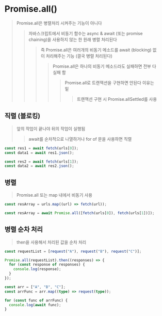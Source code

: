 # Promise.all()

> Promise.all은 병렬처리 시켜주는 기능이 아니다
>
> > 자바스크립트에서 비동기 함수는 async & await (또는 promise chaining)을 사용하지 않는 한 원래 병렬 처리된다
> >
> > > 즉 Promise.all은 여러개의 비동기 메소드를 await (blocking) 없이 처리해주는 기능 (결국 병렬 처리된다)
> > >
> > > > Promise.all은 하나의 비동기 메소드라도 실패하면 전부 다 실패 함
> > > >
> > > > > Promise.all로 트랜잭션을 구현하면 안된다 이유는 밑
> > > > >
> > > > > > 트랜잭션 구현 시 Promise.allSettled를 사용

## 직렬 (블로킹)

> 앞의 작업이 끝나야 뒤의 작업이 실행됨
>
> > await를 순차적으로 나열하거나 for of 문을 사용하면 직렬

```ts
const res1 = await fetch(urls[0]);
const data1 = await res1.json();

const res2 = await fetch(urls[1]);
const data2 = await res2.json();
```

## 병렬

> Promise.all 또는 map 내에서 비동기 사용

```ts
const resArray = urls.map((url) => fetch(url));

const resArray = await Promise.all([fetch(urls[0]), fetch(urls[1])]);
```

## 병렬 순차 처리

> then을 사용해서 처리된 값을 순차 처리

```ts
const requestList = [request("A"), request("B"), request("C")];

Promise.all(requestList).then((responses) => {
  for (const response of responses) {
    console.log(response);
  }
});
```

```ts
const arr = ["A", "B", "C"];
const arrFunc = arr.map((type) => request(type));

for (const func of arrFunc) {
  console.log(await func);
}
```
